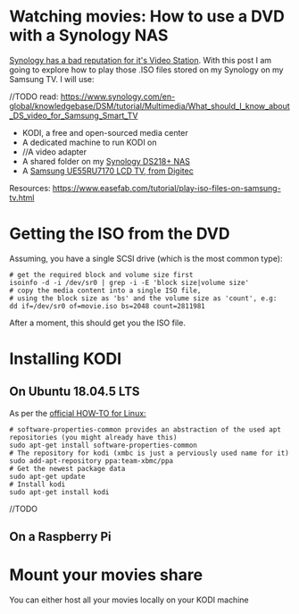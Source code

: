 # Watching movies: How to use a DVD with a Synology NAS
[Synology has a bad reputation for it's Video Station](https://community.synology.com/enu/forum/17/post/93830). With this post I am going to explore how to play those .ISO files stored on my Synology on my Samsung TV. I will use:

//TODO read: https://www.synology.com/en-global/knowledgebase/DSM/tutorial/Multimedia/What_should_I_know_about_DS_video_for_Samsung_Smart_TV

- KODI, a free and open-sourced media center
- A dedicated machine to run KODI on
- //A video adapter
- A shared folder on my [Synology DS218+ NAS](https://www.synology.com/en-us/products/DS218)
- A [Samsung UE55RU7170 LCD TV, from Digitec](https://www.digitec.ch/de/s1/product/samsung-ue55ru7170-55-4k-lcd-2019-tv-10470155)

Resources: https://www.easefab.com/tutorial/play-iso-files-on-samsung-tv.html


# Getting the ISO from the DVD
Assuming, you have a single SCSI drive (which is the most common type):

    # get the required block and volume size first
    isoinfo -d -i /dev/sr0 | grep -i -E 'block size|volume size'
    # copy the media content into a single ISO file, 
    # using the block size as 'bs' and the volume size as 'count', e.g:
    dd if=/dev/sr0 of=movie.iso bs=2048 count=2811981

After a moment, this should get you the ISO file.

# Installing KODI

## On Ubuntu 18.04.5 LTS
As per the [official HOW-TO for Linux:](https://kodi.wiki/view/HOW-TO:Install_Kodi_for_Linux#Installing_Kodi_on_Ubuntu-based_distributions)
    
    # software-properties-common provides an abstraction of the used apt repositories (you might already have this)
    sudo apt-get install software-properties-common 
    # The repository for kodi (xmbc is just a perviously used name for it)
    sudo add-apt-repository ppa:team-xbmc/ppa
    # Get the newest package data
    sudo apt-get update
    # Install kodi
    sudo apt-get install kodi


//TODO 

## On a Raspberry Pi

# Mount your movies share
You can either host all your movies locally on your KODI machine
